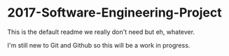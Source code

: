# 2017-Software-Engineering-Project

This is the default readme we really don't need but eh, whatever.

I'm still new to Git and Github so this will be a work in progress.
